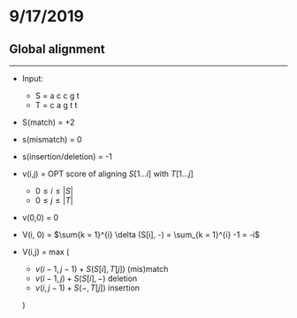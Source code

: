 # 9/17/2019

## Global alignment
---
- Input:
  - S = a c c g t
  - T = c a g t t
- S(match) = +2
- s(mismatch) = 0
- s(insertion/deletion) = -1
- v(i,j) = OPT score of aligning $S[1...i]$ with $T[1...j]$
  - $0\leq i \leq |S|$
  - $0\leq j \leq |T|$
- v(0,0) = 0
- V(i, 0) = $\sum{k = 1}^{i} \delta (S[i], -) = \sum_{k = 1}^{i} -1 = -i$

- V(i,j) = max (
    - $v(i-1,j-1) + S(S[i],T[j])$ (mis)match
    - $v(i-1,j) + S(S[i],-)$ deletion
    - $v(i,j-1) + S(-,T[j])$ insertion
  
    )
